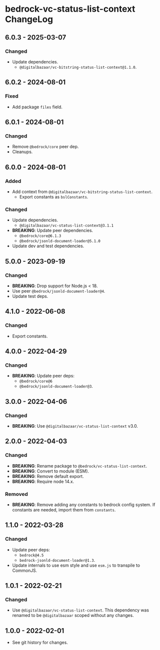 # bedrock-vc-status-list-context ChangeLog

## 6.0.3 - 2025-03-07

### Changed
- Update dependencies.
  - `@digitalbazaar/vc-bitstring-status-list-context@1.1.0`.

## 6.0.2 - 2024-08-01

### Fixed
- Add package `files` field.

## 6.0.1 - 2024-08-01

### Changed
- Remove `@bedrock/core` peer dep.
- Cleanups.

## 6.0.0 - 2024-08-01

### Added
- Add context from `@digitalbazaar/vc-bitstring-status-list-context`.
  - Export constants as `bslConstants`.

### Changed
- Update dependencies.
  - `@digitalbazaar/vc-status-list-context@3.1.1`
- **BREAKING**: Update peer dependencies.
  - `@bedrock/core@6.1.3`
  - `@bedrock/jsonld-document-loader@5.1.0`
- Update dev and test dependencies.

## 5.0.0 - 2023-09-19

### Changed
- **BREAKING**: Drop support for Node.js < 18.
- Use peer `@bedrock/jsonld-document-loader@4`.
- Update test deps.

## 4.1.0 - 2022-06-08

### Changed
- Export constants.

## 4.0.0 - 2022-04-29

### Changed
- **BREAKING**: Update peer deps:
  - `@bedrock/core@6`
  - `@bedrock/jsonld-document-loader@3`.

## 3.0.0 - 2022-04-06

### Changed
- **BREAKING**: Use `@digitalbazaar/vc-status-list-context` v3.0.

## 2.0.0 - 2022-04-03

### Changed
- **BREAKING**: Rename package to `@bedrock/vc-status-list-context`.
- **BREAKING**: Convert to module (ESM).
- **BREAKING**: Remove default export.
- **BREAKING**: Require node 14.x.

### Removed
- **BREAKING**: Remove adding any constants to bedrock config system. If
  constants are needed, import them from `constants`.

## 1.1.0 - 2022-03-28

### Changed
- Update peer deps:
  - `bedrock@4.5`
  - `bedrock-jsonld-document-loader@1.3`.
- Update internals to use esm style and use `esm.js` to
  transpile to CommonJS.

## 1.0.1 - 2022-02-21

### Changed
- Use `@digitalbazaar/vc-status-list-context`. This dependency was
  renamed to be `@digitalbazaar` scoped without any changes.

## 1.0.0 - 2022-02-01

- See git history for changes.
